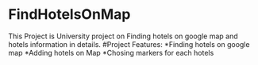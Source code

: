# FindHotelsOnMap
This Project is University project on Finding hotels on google map and hotels information in details.
#Project Features:
*Finding hotels on google map
*Adding hotels on Map
*Chosing markers for each hotels


